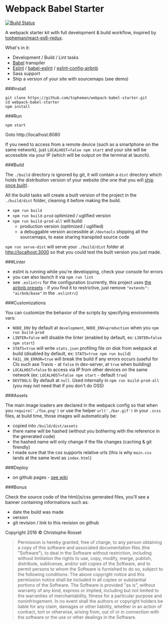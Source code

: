 Webpack Babel Starter
=====================

[![Build Status](https://travis-ci.org/topheman/webpack-babel-starter.svg?branch=master)](https://travis-ci.org/topheman/webpack-babel-starter)

A webpack starter kit with full development & build workflow, inspired by [topheman/react-es6-redux](https://github.com/topheman/react-es6-redux).

What's in it:

* Development / Build / Lint tasks
* [Babel](https://babeljs.io/) transpiler
* [Eslint](http://eslint.org/) / [babel-eslint](https://github.com/babel/babel-eslint) / [eslint-config-airbnb](https://github.com/airbnb/javascript/tree/eslint-config-airbnb-v5.0.1/packages/eslint-config-airbnb)
* Sass support
* Ship a version of your site with sourcemaps (see demo)

###Install

```shell
git clone https://github.com/topheman/webpack-babel-starter.git
cd webpack-babel-starter
npm install
```

###Run

```shell
npm start
```

Goto http://localhost:8080

If you need to access from a remote device (such as a smartphone on the same network), just `LOCALHOST=false npm start` and your site will be accessible via your IP (which will be output on the terminal at launch).

###Build

The `./build` directory is ignored by git, it will contain a `dist` directory which holds the distribution version of your website (the one that you will [ship once built](#deploy)).

All the build tasks will create a built version of the project in the `./build/dist` folder, cleaning it before making the build.

* `npm run build`
* `npm run build-prod` optimized / uglified version
* `npm run build-prod-all` will build:
	* production version (optimized / uglified)
	* a debuggable version accessible at `/devtools` shipping all the sourcemaps, to ease sharing transpiled source code

`npm run serve-dist` will serve your `./build/dist` folder at [http://localhost:3000](http://localhost:3000) so that you could test the built version you just made.

###Linter

* eslint is running while you're developping, check your console for errors
* you can also launch it via `npm run lint`
* see `.eslintrc` for the configuration (currently, this project uses [the airbnb presets](https://github.com/airbnb/javascript/tree/eslint-config-airbnb-v5.0.1/packages/eslint-config-airbnb) - if you find it to restrictive, just remove `"extends": "airbnb/base"` in the `.eslintrc`)

###Customizations

You can customize the behavior of the scripts by specifying environments vars:

* `NODE_ENV` by default at `development`, `NODE_ENV=production` when you `npm run build-prod`
* `LINTER=false` will disable the linter (enabled by default, ex: `LINTER=false npm start`)
* `STATS=true` will write `stats.json` profiling file on disk from webpack at build (disabled by default, ex: `STATS=true npm run build`)
* `FAIL_ON_ERROR=true` will break the build if any errors occurs (useful for CIs such ase Travis - at `false` in dev-server, at `true` when building)
* `LOCALHOST=false` to access via IP from other devices on the same network (ex: `LOCALHOST=false npm start` - default `true`)
* `DEVTOOLS`: By default at `null`. Used internally in `npm run build-prod-all` (you may not need that if you don't do OSS)

###Assets

The main image loaders are declared in the webpack config so that when you `require('./foo.png')` or use the helper `url('./bar.gif')` in your `.scss` files, at build time, those images will automatically be:

* copied into `/build/dist/assets`
* there name will be hashed (without you bothering with the reference in the generated code)
* the hashed name will only change if the file changes (caching & git firendly)
* I made sure that the css supports relative urls (this is why `main.css` lands at the same level as `index.html`)

###Deploy

* on github pages - [see wiki](https://github.com/topheman/webpack-babel-starter/wiki#deploy)

###Bonus

Check the source code of the html/js/css generated files, you'll see a banner containing informations such as:

* date the build was made
* version
* git revision / link to this revision on github

Copyright 2016 © Christophe Rosset

> Permission is hereby granted, free of charge, to any person obtaining a copy of this software
> and associated documentation files (the "Software"), to deal in the Software without
> restriction, including without limitation the rights to use, copy, modify, merge, publish,
> distribute, sublicense, and/or sell copies of the Software, and to permit persons to whom the
> Software is furnished to do so, subject to the following conditions:
> The above copyright notice and this permission notice shall be included in all copies or
> substantial portions of the Software.
> The Software is provided "as is", without warranty of any kind, express or implied, including
> but not limited to the warranties of merchantability, fitness for a particular purpose and
> noninfringement. In no event shall the authors or copyright holders be liable for any claim,
> damages or other liability, whether in an action of contract, tort or otherwise, arising from,
> out of or in connection with the software or the use or other dealings in the Software.


